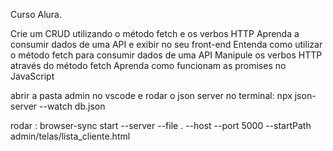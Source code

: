 Curso Alura.

Crie um CRUD utilizando o método fetch e os verbos HTTP
Aprenda a consumir dados de uma API e exibir no seu front-end
Entenda como utilizar o método fetch para consumir dados de uma API
Manipule os verbos HTTP através do método fetch
Aprenda como funcionam as promises no JavaScript


abrir a pasta admin no vscode e 
rodar o json server no terminal:
npx json-server --watch db.json

rodar : browser-sync start --server --file . --host --port 5000 --startPath admin/telas/lista_cliente.html
